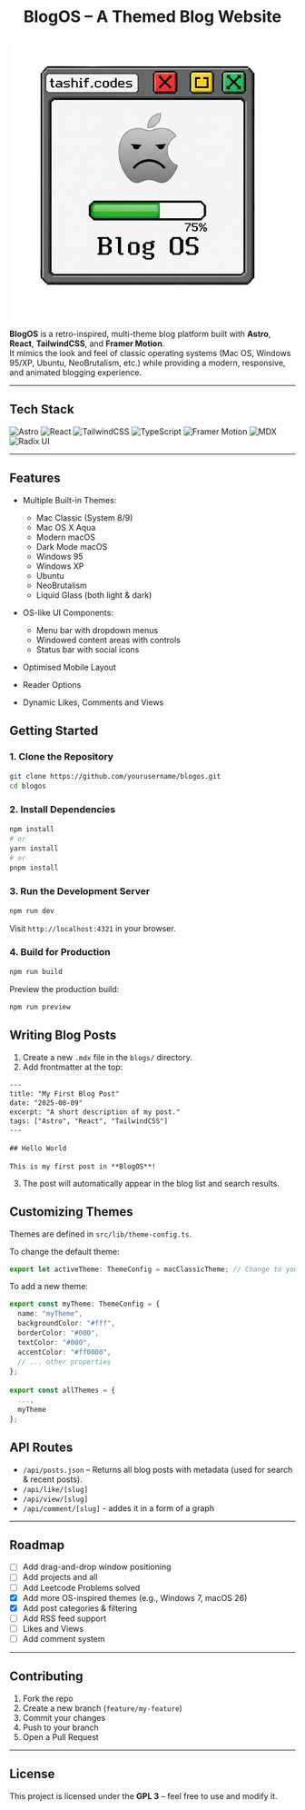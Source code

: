 <h1 align="center"> BlogOS – A Themed Blog Website </h1>

<img src="./public/favicon.png" align="center">

**BlogOS** is a retro-inspired, multi-theme blog platform built with **Astro**, **React**, **TailwindCSS**, and **Framer Motion**.  
It mimics the look and feel of classic operating systems (Mac OS, Windows 95/XP, Ubuntu, NeoBrutalism, etc.) while providing a modern, responsive, and animated blogging experience.

---

## Tech Stack

![Astro](https://img.shields.io/badge/Astro-FF5D01?style=for-the-badge&logo=astro&logoColor=white) ![React](https://img.shields.io/badge/React-20232A?style=for-the-badge&logo=react&logoColor=61DAFB) ![TailwindCSS](https://img.shields.io/badge/TailwindCSS-38B2AC?style=for-the-badge&logo=tailwind-css&logoColor=white) ![TypeScript](https://img.shields.io/badge/TypeScript-3178C6?style=for-the-badge&logo=typescript&logoColor=white) ![Framer Motion](https://img.shields.io/badge/Framer%20Motion-0055FF?style=for-the-badge&logo=framer&logoColor=white) ![MDX](https://img.shields.io/badge/MDX-1B1F24?style=for-the-badge&logo=mdx&logoColor=white) ![Radix UI](https://img.shields.io/badge/Radix_UI-161618?style=for-the-badge&logo=radix-ui&logoColor=white)

---

## Features

- Multiple Built-in Themes:

  - Mac Classic (System 8/9)
  - Mac OS X Aqua
  - Modern macOS
  - Dark Mode macOS
  - Windows 95
  - Windows XP
  - Ubuntu
  - NeoBrutalism
  - Liquid Glass (both light & dark)

- OS-like UI Components:

  - Menu bar with dropdown menus
  - Windowed content areas with controls
  - Status bar with social icons

- Optimised Mobile Layout
- Reader Options
- Dynamic Likes, Comments and Views

## Getting Started

### 1. Clone the Repository

```bash
git clone https://github.com/yourusername/blogos.git
cd blogos
```

### 2. Install Dependencies

```bash
npm install
# or
yarn install
# or
pnpm install
```

### 3. Run the Development Server

```bash
npm run dev
```

Visit `http://localhost:4321` in your browser.

### 4. Build for Production

```bash
npm run build
```

Preview the production build:

```bash
npm run preview
```

## Writing Blog Posts

1. Create a new `.mdx` file in the `blogs/` directory.
2. Add frontmatter at the top:

```mdx
---
title: "My First Blog Post"
date: "2025-08-09"
excerpt: "A short description of my post."
tags: ["Astro", "React", "TailwindCSS"]
---

## Hello World

This is my first post in **BlogOS**!
```

3. The post will automatically appear in the blog list and search results.

## Customizing Themes

Themes are defined in `src/lib/theme-config.ts`.

To change the default theme:

```ts
export let activeTheme: ThemeConfig = macClassicTheme; // Change to your preferred theme
```

To add a new theme:

```ts
export const myTheme: ThemeConfig = {
  name: "myTheme",
  backgroundColor: "#fff",
  borderColor: "#000",
  textColor: "#000",
  accentColor: "#ff0000",
  // ... other properties
};

export const allThemes = {
  ...,
  myTheme
};
```

## API Routes

- `/api/posts.json` – Returns all blog posts with metadata (used for search & recent posts).
- `/api/like/[slug]`
- `/api/view/[slug]`
- `/api/comment/[slug]` - addes it in a form of a graph

---

## Roadmap

- [ ] Add drag-and-drop window positioning
- [ ] Add projects and all
- [ ] Add Leetcode Problems solved
- [x] Add more OS-inspired themes (e.g., Windows 7, macOS 26)
- [x] Add post categories & filtering
- [ ] Add RSS feed support
- [ ] Likes and Views
- [ ] Add comment system

---

## Contributing

1. Fork the repo
2. Create a new branch (`feature/my-feature`)
3. Commit your changes
4. Push to your branch
5. Open a Pull Request

---

## License

This project is licensed under the **GPL 3** – feel free to use and modify it.
